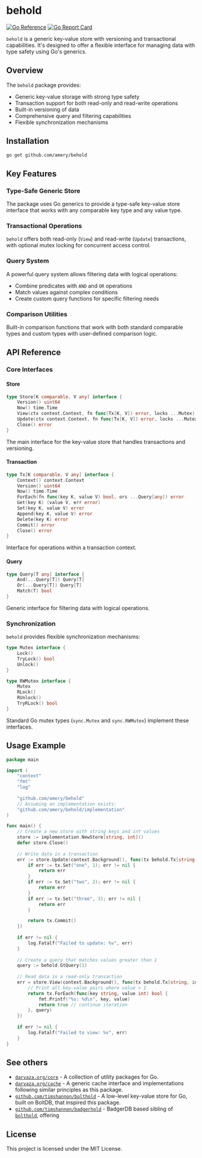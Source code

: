 # behold

[![Go Reference][godoc_badge]][godoc_link]
[![Go Report Card][goreportcard_badge]][goreportcard_link]

`behold` is a generic key-value store with versioning and transactional capabilities. It's designed to offer a flexible interface for managing data with type safety using Go's generics.

[godoc_badge]: https://pkg.go.dev/badge/github.com/amery/behold.svg
[godoc_link]: https://pkg.go.dev/github.com/amery/behold
[goreportcard_badge]: https://goreportcard.com/badge/github.com/amery/behold
[goreportcard_link]: https://goreportcard.com/report/github.com/amery/behold

## Overview

The `behold` package provides:

- Generic key-value storage with strong type safety
- Transaction support for both read-only and read-write operations
- Built-in versioning of data
- Comprehensive query and filtering capabilities
- Flexible synchronization mechanisms

## Installation

```bash
go get github.com/amery/behold
```

## Key Features

### Type-Safe Generic Store

The package uses Go generics to provide a type-safe key-value store interface that works with any comparable key type and any value type.

### Transactional Operations

`behold` offers both read-only (`View`) and read-write (`Update`) transactions, with optional mutex locking for concurrent access control.

### Query System

A powerful query system allows filtering data with logical operations:

- Combine predicates with `AND` and `OR` operations
- Match values against complex conditions
- Create custom query functions for specific filtering needs

### Comparison Utilities

Built-in comparison functions that work with both standard comparable types and custom types with user-defined comparison logic.

## API Reference

### Core Interfaces

#### Store

```go
type Store[K comparable, V any] interface {
    Version() uint64
    Now() time.Time
    View(ctx context.Context, fn func(Tx[K, V]) error, locks ...Mutex) error
    Update(ctx context.Context, fn func(Tx[K, V]) error, locks ...Mutex) error
    Close() error
}
```

The main interface for the key-value store that handles transactions and versioning.

#### Transaction

```go
type Tx[K comparable, V any] interface {
    Context() context.Context
    Version() uint64
    Now() time.Time
    ForEach(fn func(key K, value V) bool, ors ...Query[any]) error
    Get(key K) (value V, err error)
    Set(key K, value V) error
    Append(key K, value V) error
    Delete(key K) error
    Commit() error
    Close() error
}
```

Interface for operations within a transaction context.

#### Query

```go
type Query[T any] interface {
    And(...Query[T]) Query[T]
    Or(...Query[T]) Query[T]
    Match(T) bool
}
```

Generic interface for filtering data with logical operations.

### Synchronization

`behold` provides flexible synchronization mechanisms:

```go
type Mutex interface {
    Lock()
    TryLock() bool
    Unlock()
}

type RWMutex interface {
    Mutex
    RLock()
    RUnlock()
    TryRLock() bool
}
```

Standard Go mutex types (`sync.Mutex` and `sync.RWMutex`) implement these interfaces.

## Usage Example

```go
package main

import (
    "context"
    "fmt"
    "log"
    
    "github.com/amery/behold"
    // Assuming an implementation exists:
    "github.com/amery/behold/implementation"
)

func main() {
    // Create a new store with string keys and int values
    store := implementation.NewStore[string, int]()
    defer store.Close()
    
    // Write data in a transaction
    err := store.Update(context.Background(), func(tx behold.Tx[string, int]) error {
        if err := tx.Set("one", 1); err != nil {
            return err
        }
        if err := tx.Set("two", 2); err != nil {
            return err
        }
        if err := tx.Set("three", 3); err != nil {
            return err
        }

        return tx.Commit()
    })
    
    if err != nil {
        log.Fatalf("Failed to update: %v", err)
    }
    
    // Create a query that matches values greater than 1
    query := behold.GtQuery(1)
    
    // Read data in a read-only transaction
    err = store.View(context.Background(), func(tx behold.Tx[string, int]) error {
        // Print all key-value pairs where value > 1
        return tx.ForEach(func(key string, value int) bool {
            fmt.Printf("%s: %d\n", key, value)
            return true // continue iteration
        }, query)
    })
    
    if err != nil {
        log.Fatalf("Failed to view: %v", err)
    }
}
```

## See others

- [`darvaza.org/core`][darvaza_core] - A collection of utility packages for Go.
- [`darvaza.org/cache`][darvaza_cache] - A generic cache interface and implementations following
similar principles as this package.
- [`github.com/timshannon/bolthold`][bolthold] - A low-level key-value store for Go,
built on BoltDB, that inspired this package.
- [`github.com/timshannon/badgerhold`][badgerhold] - BadgerDB based sibling of [`bolthold`][bolthold], offering

[darvaza_core]: https://pkg.go.dev/darvaza.org/core
[darvaza_cache]: https://pkg.go.dev/darvaza.org/cache
[bolthold]: https://pkg.go.dev/github.com/timshannon/bolthold
[badgerhold]: https://pkg.go.dev/github.com/timshannon/badgerhold

## License

This project is licensed under the MIT License.

